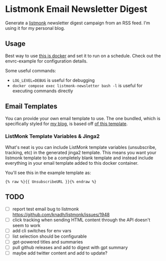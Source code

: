 # Listmonk Email Newsletter Digest

Generate a [listmonk](https://listmonk.app) newsletter digest campaign from an RSS feed. I'm using it for my personal blog.

## Usage

Best way to use [this is docker](docker-compose.yml) and set it to run on a schedule. Check out the envrc-example for configuration details.

Some useful commands:

* `LOG_LEVEL=DEBUG` is useful for debugging
* `docker compose exec listmonk-newsletter bash -l` is useful for executing commands directly

## Email Templates

You can provide your own email template to use. The one bundled, which is specifically styled for [my blog](https://mikebian.co),
is based off [of this template](https://github.com/ColorlibHQ/email-templates/blob/master/7/index.html).

### ListMonk Template Variables & Jinga2

What's neat is you can include ListMonk template variables (unsubscribe, tracking, etc) in the generated jinga2 template. This means you want your listmonk template to be a completely blank template and instead include everything in your email template added to this docker container.

You'll see this in the example template as:

```
{% raw %}{{ UnsubscribeURL }}{% endraw %}
```

## TODO

- [ ] report test email bug to listmonk https://github.com/knadh/listmonk/issues/1948
- [ ] click tracking when sending HTML content through the API doesn't seem to work
- [ ] add cli switches for env vars
- [ ] list selection should be configurable
- [ ] gpt-powered titles and summaries
- [ ] pull github releases and add to digest with gpt summary
- [ ] maybe add twitter content and add to update?